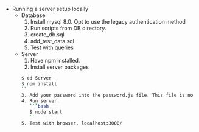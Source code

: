 * Running a server setup locally
  * Database
    1. Install mysql 8.0. Opt to use the legacy authentication method
    2. Run scripts from DB directory.
      1. create_db.sql
      2. add_test_data.sql
      3. Test with queries
  * Server
    1. Have npm installed.
    2. Install server packages
    ```bash
    $ cd Server
    $ npm install
    ``
    3. Add your password into the password.js file. This file is no longer tracked by git
    4. Run server.
       ```bash
       $ node start
       ``
    5. Test with browser. localhost:3000/